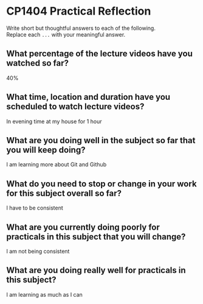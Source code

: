 # CP1404 Practical Reflection

Write short but thoughtful answers to each of the following.  
Replace each `...` with your meaningful answer.

## What percentage of the lecture videos have you watched so far?

40%

## What time, location and duration have you scheduled to watch lecture videos?

In evening time at my house for 1 hour

## What are you doing well in the subject so far that you will keep doing?

I am learning more about Git and Github

## What do you need to stop or change in your work for this subject overall so far?

I have to be consistent

## What are you currently doing poorly for practicals in this subject that you will change?

I am not being consistent

## What are you doing really well for practicals in this subject?

I am learning as much as I can
